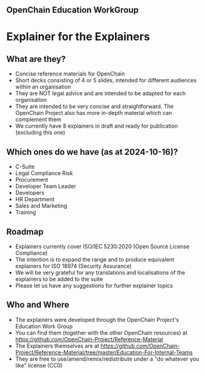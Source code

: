 ## OpenChain Education WorkGroup
# Explainer for the Explainers
## What are they?
- Concise reference materials for OpenChain
- Short decks consisting of 4 or 5 slides, intended for different audiences within an organisation
- They are NOT legal advice and are intended to be adapted for each organisation
- They are intended to be very concise and straightforward. The OpenChain Project also has more in-depth material which can complement them
- We currently have 8 explainers in draft and ready for publication (excluding this one)
## Which ones do we have (as at 2024-10-16)? 
- C-Suite
- Legal Compliance Risk
- Procurement
- Developer Team Leader
- Developers
- HR Department
- Sales and Marketing
- Training
## Roadmap
- Explainers currently cover ISO/IEC 5230:2020 (Open Source License Compliance)
- The intention is to expand the range and to produce equivalent explainers for ISO 18974 (Security Assurance)
- We will be very grateful for any translations and localisations of the explainers to be added to the suite 
- Please let us have any suggestions for further explainer topics
## Who and Where
- The explainers were developed through the OpenChain Project's Education Work Group
- You can find them (together with the other OpenChain resources) at https://github.com/OpenChain-Project/Reference-Material
- The Explainers themselves are at https://github.com/OpenChain-Project/Reference-Material/tree/master/Education-For-Internal-Teams
- They are free to use/amend/remix/redistribute under a "do whatever you like" license (CC0)
